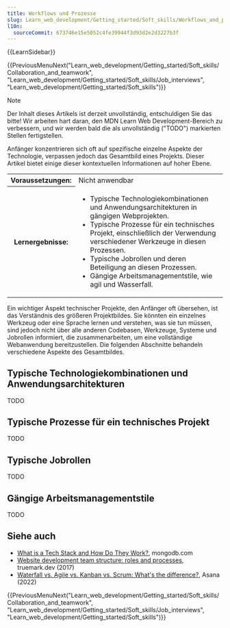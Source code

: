 ```yaml
---
title: Workflows und Prozesse
slug: Learn_web_development/Getting_started/Soft_skills/Workflows_and_processes
l10n:
  sourceCommit: 673746e15e5052c4fe39944f3d93d2e2d3227b3f
---
```


{{LearnSidebar}}

{{PreviousMenuNext("Learn_web_development/Getting_started/Soft_skills/Collaboration_and_teamwork", "Learn_web_development/Getting_started/Soft_skills/Job_interviews", "Learn_web_development/Getting_started/Soft_skills")}}

> [!NOTE]
> Der Inhalt dieses Artikels ist derzeit unvollständig, entschuldigen Sie das bitte! Wir arbeiten hart daran, den MDN Learn Web Development-Bereich zu verbessern, und wir werden bald die als unvollständig ("TODO") markierten Stellen fertigstellen.

Anfänger konzentrieren sich oft auf spezifische einzelne Aspekte der Technologie, verpassen jedoch das Gesamtbild eines Projekts. Dieser Artikel bietet einige dieser kontextuellen Informationen auf hoher Ebene.

<table>
  <tbody>
    <tr>
      <th scope="row">Voraussetzungen:</th>
      <td>
        Nicht anwendbar
      </td>
    </tr>
    <tr>
      <th scope="row">Lernergebnisse:</th>
      <td>
        <ul>
          <li>Typische Technologiekombinationen und Anwendungsarchitekturen in gängigen Webprojekten.</li>
          <li>Typische Prozesse für ein technisches Projekt, einschließlich der Verwendung verschiedener Werkzeuge in diesen Prozessen.</li>
          <li>Typische Jobrollen und deren Beteiligung an diesen Prozessen.</li>
          <li>Gängige Arbeitsmanagementstile, wie agil und Wasserfall.</li>
        </ul>
      </td>
    </tr>
  </tbody>
</table>

Ein wichtiger Aspekt technischer Projekte, den Anfänger oft übersehen, ist das Verständnis des größeren Projektbildes. Sie könnten ein einzelnes Werkzeug oder eine Sprache lernen und verstehen, was sie tun müssen, sind jedoch nicht über alle anderen Codebasen, Werkzeuge, Systeme und Jobrollen informiert, die zusammenarbeiten, um eine vollständige Webanwendung bereitzustellen. Die folgenden Abschnitte behandeln verschiedene Aspekte des Gesamtbildes.

## Typische Technologiekombinationen und Anwendungsarchitekturen

TODO

## Typische Prozesse für ein technisches Projekt

TODO

## Typische Jobrollen

TODO

## Gängige Arbeitsmanagementstile

TODO

## Siehe auch

- [What is a Tech Stack and How Do They Work?](https://www.mongodb.com/resources/basics/technology-stack), mongodb.com
- [Website development team structure: roles and processes](https://www.truemark.dev/blog/web-development-team-structure-role-process/), truemark.dev (2017)
- [Waterfall vs. Agile vs. Kanban vs. Scrum: What's the difference?](https://asana.com/resources/waterfall-agile-kanban-scrum), Asana (2022)

{{PreviousMenuNext("Learn_web_development/Getting_started/Soft_skills/Collaboration_and_teamwork", "Learn_web_development/Getting_started/Soft_skills/Job_interviews", "Learn_web_development/Getting_started/Soft_skills")}}
